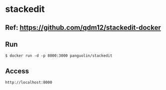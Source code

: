 # stackedit

## Ref: https://github.com/qdm12/stackedit-docker

## Run
```
$ docker run -d -p 8000:3000 panguolin/stackedit
```

## Access
```
http://localhost:8000
```

